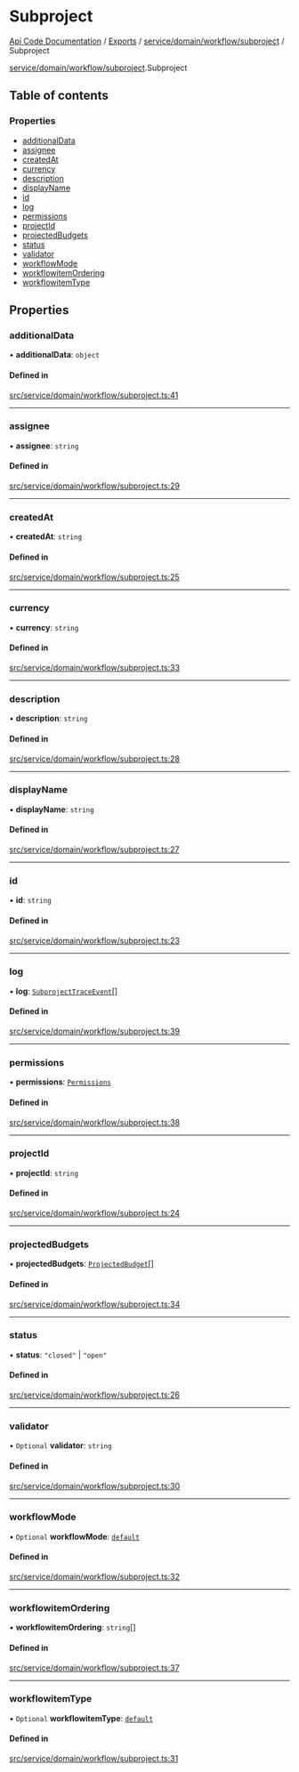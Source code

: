 # Subproject
 
[Api Code Documentation](../README.md) / [Exports](../modules.md) / [service/domain/workflow/subproject](../modules/service_domain_workflow_subproject.md) / Subproject

[service/domain/workflow/subproject](../modules/service_domain_workflow_subproject.md).Subproject

## Table of contents

### Properties

- [additionalData](service_domain_workflow_subproject.Subproject.md#additionaldata)
- [assignee](service_domain_workflow_subproject.Subproject.md#assignee)
- [createdAt](service_domain_workflow_subproject.Subproject.md#createdat)
- [currency](service_domain_workflow_subproject.Subproject.md#currency)
- [description](service_domain_workflow_subproject.Subproject.md#description)
- [displayName](service_domain_workflow_subproject.Subproject.md#displayname)
- [id](service_domain_workflow_subproject.Subproject.md#id)
- [log](service_domain_workflow_subproject.Subproject.md#log)
- [permissions](service_domain_workflow_subproject.Subproject.md#permissions)
- [projectId](service_domain_workflow_subproject.Subproject.md#projectid)
- [projectedBudgets](service_domain_workflow_subproject.Subproject.md#projectedbudgets)
- [status](service_domain_workflow_subproject.Subproject.md#status)
- [validator](service_domain_workflow_subproject.Subproject.md#validator)
- [workflowMode](service_domain_workflow_subproject.Subproject.md#workflowmode)
- [workflowitemOrdering](service_domain_workflow_subproject.Subproject.md#workflowitemordering)
- [workflowitemType](service_domain_workflow_subproject.Subproject.md#workflowitemtype)

## Properties

### additionalData

• **additionalData**: `object`

#### Defined in

[src/service/domain/workflow/subproject.ts:41](https://github.com/openkfw/TruBudget/blob/90402cb/api/src/service/domain/workflow/subproject.ts#L41)

___

### assignee

• **assignee**: `string`

#### Defined in

[src/service/domain/workflow/subproject.ts:29](https://github.com/openkfw/TruBudget/blob/90402cb/api/src/service/domain/workflow/subproject.ts#L29)

___

### createdAt

• **createdAt**: `string`

#### Defined in

[src/service/domain/workflow/subproject.ts:25](https://github.com/openkfw/TruBudget/blob/90402cb/api/src/service/domain/workflow/subproject.ts#L25)

___

### currency

• **currency**: `string`

#### Defined in

[src/service/domain/workflow/subproject.ts:33](https://github.com/openkfw/TruBudget/blob/90402cb/api/src/service/domain/workflow/subproject.ts#L33)

___

### description

• **description**: `string`

#### Defined in

[src/service/domain/workflow/subproject.ts:28](https://github.com/openkfw/TruBudget/blob/90402cb/api/src/service/domain/workflow/subproject.ts#L28)

___

### displayName

• **displayName**: `string`

#### Defined in

[src/service/domain/workflow/subproject.ts:27](https://github.com/openkfw/TruBudget/blob/90402cb/api/src/service/domain/workflow/subproject.ts#L27)

___

### id

• **id**: `string`

#### Defined in

[src/service/domain/workflow/subproject.ts:23](https://github.com/openkfw/TruBudget/blob/90402cb/api/src/service/domain/workflow/subproject.ts#L23)

___

### log

• **log**: [`SubprojectTraceEvent`](service_domain_workflow_subproject_trace_event.SubprojectTraceEvent.md)[]

#### Defined in

[src/service/domain/workflow/subproject.ts:39](https://github.com/openkfw/TruBudget/blob/90402cb/api/src/service/domain/workflow/subproject.ts#L39)

___

### permissions

• **permissions**: [`Permissions`](../modules/service_domain_permissions.md#permissions)

#### Defined in

[src/service/domain/workflow/subproject.ts:38](https://github.com/openkfw/TruBudget/blob/90402cb/api/src/service/domain/workflow/subproject.ts#L38)

___

### projectId

• **projectId**: `string`

#### Defined in

[src/service/domain/workflow/subproject.ts:24](https://github.com/openkfw/TruBudget/blob/90402cb/api/src/service/domain/workflow/subproject.ts#L24)

___

### projectedBudgets

• **projectedBudgets**: [`ProjectedBudget`](service_domain_workflow_projected_budget.ProjectedBudget.md)[]

#### Defined in

[src/service/domain/workflow/subproject.ts:34](https://github.com/openkfw/TruBudget/blob/90402cb/api/src/service/domain/workflow/subproject.ts#L34)

___

### status

• **status**: ``"closed"`` \| ``"open"``

#### Defined in

[src/service/domain/workflow/subproject.ts:26](https://github.com/openkfw/TruBudget/blob/90402cb/api/src/service/domain/workflow/subproject.ts#L26)

___

### validator

• `Optional` **validator**: `string`

#### Defined in

[src/service/domain/workflow/subproject.ts:30](https://github.com/openkfw/TruBudget/blob/90402cb/api/src/service/domain/workflow/subproject.ts#L30)

___

### workflowMode

• `Optional` **workflowMode**: [`default`](../modules/service_domain_workflow_types.md#default)

#### Defined in

[src/service/domain/workflow/subproject.ts:32](https://github.com/openkfw/TruBudget/blob/90402cb/api/src/service/domain/workflow/subproject.ts#L32)

___

### workflowitemOrdering

• **workflowitemOrdering**: `string`[]

#### Defined in

[src/service/domain/workflow/subproject.ts:37](https://github.com/openkfw/TruBudget/blob/90402cb/api/src/service/domain/workflow/subproject.ts#L37)

___

### workflowitemType

• `Optional` **workflowitemType**: [`default`](../modules/service_domain_workflowitem_types_types.md#default)

#### Defined in

[src/service/domain/workflow/subproject.ts:31](https://github.com/openkfw/TruBudget/blob/90402cb/api/src/service/domain/workflow/subproject.ts#L31)
